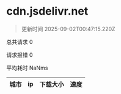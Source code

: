 
  # cdn.jsdelivr.net

  > 更新时间 2025-09-02T00:47:15.220Z
  
  总共请求 0

  请求报错 0

  平均耗时 NaNms

|城市|ip|下载大小|速度|
|-----|----------|---|---|

  